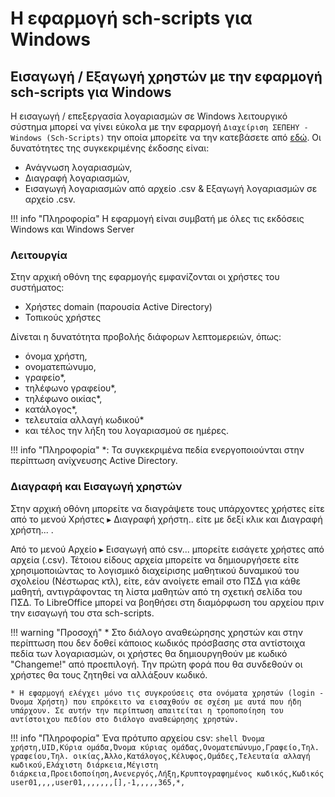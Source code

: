 # Η εφαρμογή sch-scripts για Windows

## Εισαγωγή / Εξαγωγή χρηστών με την εφαρμογή sch-scripts για Windows

Η εισαγωγή / επεξεργασία λογαριασμών σε Windows λειτουργικό σύστημα μπορεί να γίνει εύκολα με την εφαρμογή `Διαχείριση ΣΕΠΕΗΥ - Windows (Sch-Scripts)` την οποία μπορείτε να την κατεβάσετε από [εδώ](https://ts.sch.gr/docs/odigies-egkatastasis-diaxirisis/345-sch-scripts-windows-setup-x86). Οι δυνατότητες της συγκεκριμένης έκδοσης είναι:

* Ανάγνωση λογαριασμών,
* Διαγραφή λογαριασμών,
* Εισαγωγή λογαριασμών από αρχείο .csv & Εξαγωγή λογαριασμών σε αρχείο .csv.

!!! info "Πληροφορία"
    Η εφαρμογή είναι συμβατή με όλες τις εκδόσεις Windows και Windows Server

### Λειτουργία

Στην αρχική οθόνη της εφαρμογής εμφανίζονται οι χρήστες του συστήματος:

* Χρήστες domain (παρουσία Active Directory)
* Τοπικούς χρήστες

Δίνεται η δυνατότητα προβολής διάφορων λεπτομερειών, όπως:

* όνομα χρήστη,
* ονοματεπώνυμο,
* γραφείο*,
* τηλέφωνο γραφείου*,
* τηλέφωνο οικίας*,
* κατάλογος*,
* τελευταία αλλαγή κωδικού*
* και τέλος την λήξη του λογαριασμού σε ημέρες.

!!! info "Πληροφορία"
    *: Τα συγκεκριμένα πεδία ενεργοποιούνται στην περίπτωση ανίχνευσης Active Directory.

### Διαγραφή και Εισαγωγή χρηστών

Στην αρχική οθόνη μπορείτε να διαγράψετε τους υπάρχοντες χρήστες είτε από το μενού  Χρήστες ▸ Διαγραφή χρήστη..  είτε με δεξί κλικ και Διαγραφή χρήστη... . 

Από το μενού  Αρχείο  ▸  Εισαγωγή από csv...  μπορείτε εισάγετε χρήστες από αρχεία (.csv). Τέτοιου είδους αρχεία μπορείτε να δημιουργήσετε είτε χρησιμοποιώντας το λογισμικό διαχείρισης μαθητικού δυναμικού του σχολείου (Νέστωρας κτλ), είτε, εάν ανοίγετε email στο ΠΣΔ για κάθε μαθητή, αντιγράφοντας τη λίστα μαθητών από τη σχετική σελίδα του ΠΣΔ. Το LibreOffice μπορεί να βοηθήσει στη διαμόρφωση του αρχείου πριν την εισαγωγή του στα sch-scripts.

!!! warning "Προσοχή"
    * Στο διάλογο αναθεώρησης χρηστών και στην περίπτωση που δεν δοθεί κάποιος κωδικός πρόσβασης στα αντίστοιχα πεδία των λογαριασμών, οι χρήστες θα δημιουργηθούν με κωδικό "Changeme!" από προεπιλογή. Την πρώτη φορά που θα συνδεθούν οι χρήστες θα τους ζητηθεί να αλλάξουν κωδικό.

    * Η εφαρμογή ελέγχει μόνο τις συγκρούσεις στα ονόματα χρηστών (login - Όνομα Χρήστη) που επρόκειτο να εισαχθούν σε σχέση με αυτά που ήδη υπάρχουν. Σε αυτήν την περίπτωση απαιτείται η τροποποίηση του αντίστοιχου πεδίου στο διάλογο αναθεώρησης χρηστών.

!!! info "Πληροφορία"
    Ένα πρότυπο αρχείου csv:
    ```shell
        Όνομα χρήστη,UID,Κύρια ομάδα,Όνομα κύριας ομάδας,Ονοματεπώνυμο,Γραφείο,Τηλ. γραφείου,Τηλ. οικίας,Άλλο,Κατάλογος,Κέλυφος,Ομάδες,Τελευταία αλλαγή κωδικού,Ελάχιστη διάρκεια,Μέγιστη διάρκεια,Προειδοποίηση,Ανενεργός,Λήξη,Κρυπτογραφημένος κωδικός,Κωδικός
        user01,,,,user01,,,,,,,[],-1,,,,,365,*,
    ```
